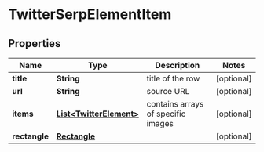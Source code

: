 

# TwitterSerpElementItem


## Properties

| Name | Type | Description | Notes |
|------------ | ------------- | ------------- | -------------|
|**title** | **String** | title of the row |  [optional] |
|**url** | **String** | source URL |  [optional] |
|**items** | [**List&lt;TwitterElement&gt;**](TwitterElement.md) | contains arrays of specific images |  [optional] |
|**rectangle** | [**Rectangle**](Rectangle.md) |  |  [optional] |



